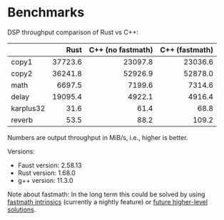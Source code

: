 # Benchmarks

DSP throughput comparison of Rust vs C++:

|           |    Rust |   C++ (no fastmath) |   C++ (fastmath) |
|:----------|--------:|--------------------:|-----------------:|
| copy1     | 37723.6 |             23097.8 |          23036.6 |
| copy2     | 36241.8 |             52926.9 |          52878.0 |
| math      |  6697.5 |              7199.6 |           7314.6 |
| delay     | 19095.4 |              4922.1 |           4916.4 |
| karplus32 |    31.6 |                61.4 |             68.8 |
| reverb    |    53.5 |                88.2 |            109.2 |

Numbers are output throughput in MiB/s, i.e., higher is better.

Versions:
- Faust version: 2.58.13
- Rust version: 1.68.0
- g++ version: 11.3.0

Note about fastmath:
In the long term this could be solved by using [fastmath intrinsics](https://doc.rust-lang.org/core/intrinsics/fn.fadd_fast.html)
(currently a nightly feature) or [future higher-level solutions](https://github.com/rust-lang/rust/issues/21690).
